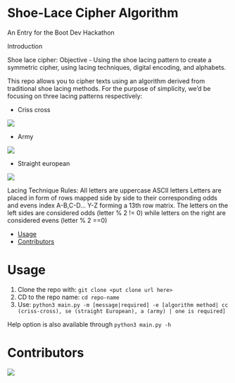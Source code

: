 # Shoe-Lace Cipher Algorithm
An Entry for the Boot Dev Hackathon

Introduction

Shoe lace cipher:
Objective - Using the shoe lacing pattern to create a symmetric cipher, using lacing techniques, digital encoding, and alphabets.

This repo allows you to cipher texts using an algorithm derived from traditional shoe lacing methods. For the purpose of simplicity, we’d be focusing on three lacing patterns respectively:

- Criss cross

![](https://github.com/NBGtega/shoelace-cipher/blob/assets/Criss-cross.gif)

- Army

![](https://github.com/NBGtega/shoelace-cipher/blob/assets/Army.gif)

- Straight european

![](https://github.com/NBGtega/shoelace-cipher/blob/assets/straight_european.gif)

Lacing Technique Rules:
All letters are uppercase ASCII letters
Letters are placed in form of rows mapped side by side to their corresponding odds and evens index A-B,C-D… Y-Z forming a 13th row matrix.
The letters on the left sides are considered odds (letter % 2 != 0) while letters on the right are considered evens (letter % 2 ==0)

- [Usage](#Usage)
- [Contributors](#Contributors)

# Usage
1. Clone the repo with: `git clone <put clone url here>`
2. CD to the repo name: `cd repo-name`
3. Use: `python3 main.py -m [message|required] -e [algorithm method| cc (criss-cross), se (straight European), a (army) | one is required]`

Help option is also available through `python3 main.py -h`

# Contributors

<a href="https://github.com/NBGtega/shoelace-cipher/graphs/contributors">
  <img src="https://contrib.rocks/image?repo=NBGtega/shoelace-cipher" />
</a>
